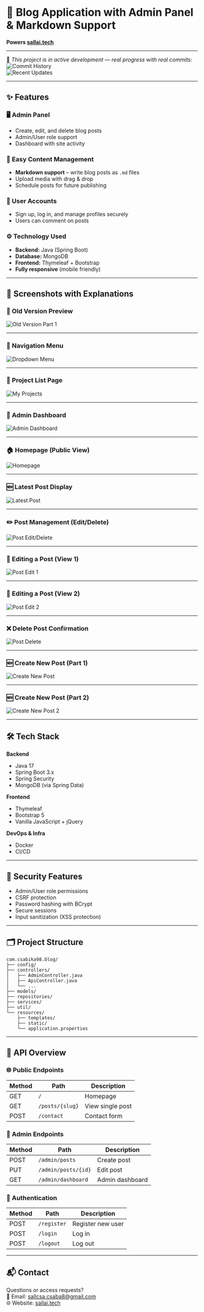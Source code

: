 # 📝 Blog Application with Admin Panel & Markdown Support  
**Powers [sallai.tech](https://sallai.tech)**  

---

🚧 _This project is in active development — real progress with real commits:_  
![Commit History](https://github.com/user-attachments/assets/e0d8a643-e677-41e9-aecf-385d3606bb00)  
![Recent Updates](https://github.com/user-attachments/assets/a50c62f3-8ec4-4cce-bfb4-abda525cdaed)

---

## ✨ Features  

### 🖥️ Admin Panel  
- Create, edit, and delete blog posts  
- Admin/User role support  
- Dashboard with site activity  

### 📝 Easy Content Management  
- **Markdown support** – write blog posts as `.md` files  
- Upload media with drag & drop  
- Schedule posts for future publishing  

### 👥 User Accounts  
- Sign up, log in, and manage profiles securely  
- Users can comment on posts  

### ⚙️ Technology Used  
- **Backend:** Java (Spring Boot)  
- **Database:** MongoDB  
- **Frontend:** Thymeleaf + Bootstrap  
- **Fully responsive** (mobile friendly)  

---

## 📸 Screenshots with Explanations  

### 🧪 Old Version Preview  
![Old Version Part 1](https://github.com/user-attachments/assets/e60d5c9a-6578-4286-97db-987c4fcdda41)

---

### 📂 Navigation Menu  
![Dropdown Menu](https://github.com/user-attachments/assets/0ad7579e-56be-437b-bafd-c88fe86700ec)

---

### 📑 Project List Page  
![My Projects](https://github.com/user-attachments/assets/49790d72-9201-4a30-8b32-ae2d64cc4f8b)

---

### 🧭 Admin Dashboard  
![Admin Dashboard](https://github.com/user-attachments/assets/7d2fa5b7-54bb-4fb7-b34a-2799611b66bb)

---

### 🏠 Homepage (Public View)  
![Homepage](https://github.com/user-attachments/assets/bedc5ca4-0122-4b10-8d7f-58256cf90e09)

---

### 🆕 Latest Post Display  
![Latest Post](https://github.com/user-attachments/assets/8d000329-4304-423d-bae6-f4cbf561d528)

---

### ✏️ Post Management (Edit/Delete)  
![Post Edit/Delete](https://github.com/user-attachments/assets/b3147073-5dbe-4648-b4ad-8b1d2e2abec2)

---

### 📝 Editing a Post (View 1)  
![Post Edit 1](https://github.com/user-attachments/assets/56d1d070-a489-4698-bf31-4dcfbf71a333)

---

### 📝 Editing a Post (View 2)  
![Post Edit 2](https://github.com/user-attachments/assets/11419596-8d0d-49ef-82e6-c7fc3d1cfd76)

---

### ❌ Delete Post Confirmation  
![Post Delete](https://github.com/user-attachments/assets/c29016f4-5bbd-4de2-8f00-4e8924556b9f)

---

### 🆕 Create New Post (Part 1)  
![Create New Post](screenshots/5.png)

---

### 🆕 Create New Post (Part 2)  
![Create New Post 2](screenshots/6.png)

---

## 🛠️ Tech Stack  

**Backend**  
- Java 17  
- Spring Boot 3.x  
- Spring Security  
- MongoDB (via Spring Data)  

**Frontend**  
- Thymeleaf  
- Bootstrap 5  
- Vanilla JavaScript + jQuery  

**DevOps & Infra**  
- Docker  
- CI/CD  

---

## 🔐 Security Features  

- Admin/User role permissions  
- CSRF protection  
- Password hashing with BCrypt  
- Secure sessions  
- Input sanitization (XSS protection)  

---

## 🗂️ Project Structure  

```
com.csabika98.blog/
├── config/
├── controllers/
│   ├── AdminController.java
│   ├── ApiController.java
│   └── ...
├── models/ 
├── repositories/ 
├── services/
├── util/ 
└── resources/
    ├── templates/ 
    ├── static/
    └── application.properties
```

---

## 📡 API Overview  

### 🌐 Public Endpoints  
| Method | Path            | Description         |
|--------|-----------------|---------------------|
| GET    | `/`             | Homepage            |
| GET    | `/posts/{slug}` | View single post    |
| POST   | `/contact`      | Contact form        |

### 🔐 Admin Endpoints  
| Method | Path                 | Description         |
|--------|----------------------|---------------------|
| POST   | `/admin/posts`       | Create post         |
| PUT    | `/admin/posts/{id}`  | Edit post           |
| GET    | `/admin/dashboard`   | Admin dashboard     |

### 👤 Authentication  
| Method | Path        | Description         |
|--------|-------------|---------------------|
| POST   | `/register` | Register new user   |
| POST   | `/login`    | Log in              |
| POST   | `/logout`   | Log out             |

---

## 📬 Contact  

Questions or access requests?  
📧 Email: [sallcsa.csaba8@gmail.com](mailto:sallcsa.csaba8@gmail.com)  
🌐 Website: [sallai.tech](https://sallai.tech)
